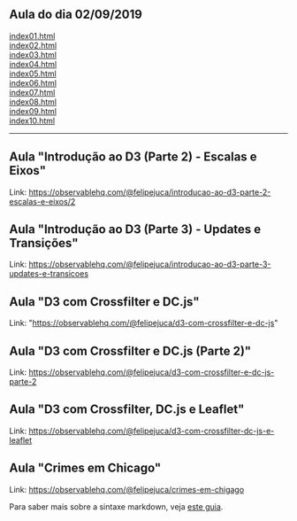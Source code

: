 ## Aula do dia 02/09/2019

[index01.html](basic/index01.html)<br>
[index02.html](basic/index02.html)<br>
[index03.html](basic/index03.html)<br>
[index04.html](basic/index04.html)<br>
[index05.html](basic/index05.html)<br>
[index06.html](basic/index06.html)<br>
[index07.html](basic/index07.html)<br>
[index08.html](basic/index08.html)<br>
[index09.html](basic/index09.html)<br>
[index10.html](basic/index10.html)<br>

---

## Aula "Introdução ao D3 (Parte 2) - Escalas e Eixos"

Link: https://observablehq.com/@felipejuca/introducao-ao-d3-parte-2-escalas-e-eixos/2


## Aula "Introdução ao D3 (Parte 3) - Updates e Transições"

Link: https://observablehq.com/@felipejuca/introducao-ao-d3-parte-3-updates-e-transicoes


## Aula "D3 com Crossfilter e DC.js"

Link: "https://observablehq.com/@felipejuca/d3-com-crossfilter-e-dc-js"


## Aula "D3 com Crossfilter e DC.js (Parte 2)"

Link: https://observablehq.com/@felipejuca/d3-com-crossfilter-e-dc-js-parte-2


## Aula "D3 com Crossfilter, DC.js e Leaflet"

Link: https://observablehq.com/@felipejuca/d3-com-crossfilter-dc-js-e-leaflet


## Aula "Crimes em Chicago"

Link: https://observablehq.com/@felipejuca/crimes-em-chigago

Para saber mais sobre a sintaxe markdown, veja [este guia](https://guides.github.com/features/mastering-markdown/).
